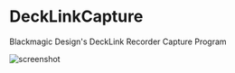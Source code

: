 # DeckLinkCapture
Blackmagic Design's DeckLink Recorder Capture Program

![screenshot](https://soramimi.github.io/DeckLinkCapture/screenshot.jpg)

